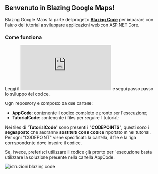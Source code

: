 ## Benvenuto in Blazing Google Maps!

Blazing Google Maps fa parte del progetto **[Blazing Code](https://etabetaweb.github.io/BlazingCode/)** per imparare con l'aiuto dei tutorial a sviluppare applicazioni web con ASP.NET Core.

### Come funziona

Leggi il ![tutorial](https://github.com/EtabetaWeb/BlazingGoogleMaps/blob/master/TUTORIAL.md) e segui passo passo lo sviluppo del codice.

Ogni repository è composto da due cartelle:

- **AppCode**: contenente il codice completo e pronto per l'esecuzione;
- **TutorialCode**: contenente i files per seguire il tutorial; 

Nei files di "**TutorialCode**" sono presenti i "**CODEPOINTS**", questi sono i **segnaposto** che andranno **sostituiti con il codice** riportato in nel tutorial. Per ogni "CODEPOINT" viene specificata la cartella, il file e la riga corrispondente dove inserire il codice. 

Se, invece, preferisci utilizzare il codice già pronto per l'esecuzione basta utilizzare la soluzione presente nella cartella AppCode.


![istruzioni blazing code](https://etabetaweb.files.wordpress.com/2020/04/blazing-code-istruzioni.jpg)